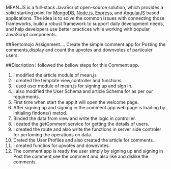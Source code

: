 
MEAN.JS is a full-stack JavaScript open-source solution, which provides a solid starting point for [MongoDB](http://www.mongodb.org/), [Node.js](http://www.nodejs.org/), [Express](http://expressjs.com/), and [AngularJS](http://angularjs.org/) based applications. The idea is to solve the common issues with connecting those frameworks, build a robust framework to support daily development needs, and help developers use better practices while working with popular JavaScript components.

##Rentomojo Assignment....
Create the simple comment app for Posting the comments,display and count the upvotes and downvotes of particuler users.

##Discription
I followed the bellow steps for this Comment app.
1.	I modified the article module of mean.js
2.	I created the template view,controller and functions.
3.	I used user module of mean.js for signing up and sign in.
4.	I also modified the User Schema and article Schema for as per our requirments.
5. First time when start the app,it will open the welcome page.	
6.	After signing up and signing in the comment app web page is loading by initialing findone() metod.
7.	Binded the data from view and write the logic in controller.
8.	I ceated the getComment service for getting the details of users.
9.	I created the route and also write the functions in server side controler for perfoming the operations on data.
10.	Creted the User Profiles and also created the article for comments.
11. I created functios for upvotes and downvotes.
12. The comment app is ready the user simply by signing up and signing in Post the comment,see the comment and also like and dislike the comments.





